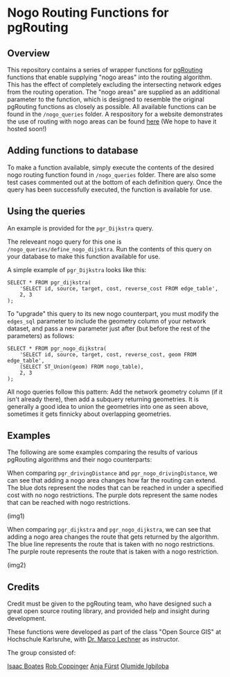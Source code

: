 # Nogo Routing Functions for pgRouting

## Overview

This repository contains a series of wrapper functions for [pgRouting](http://pgrouting.org/) functions that enable supplying "nogo areas" into the routing algorithm.  This has the effect of completely excluding the intersecting network edges from the routing operation.  The "nogo areas" are supplied as an additional parameter to the function, which is designed to resemble the original pgRouting functions as closely as possible.  All available functions can be found in the `/nogo_queries` folder.  A respository for a website demonstrates the use of routing with nogo areas can be found [here](https://github.com/HsKA-OSGIS/GalaXYZ) (We hope to have it hosted soon!)

## Adding functions to database

To make a function available, simply execute the contents of the desired nogo routing function found in `/nogo_queries` folder.  There are also some test cases commented out at the bottom of each definition query.  Once the query has been successfully executed, the function is available for use.

## Using the queries

An example is provided for the `pgr_Dijkstra` query.

The releveant nogo query for this one is `/nogo_queries/define_nogo_dijsktra`.  Run the contents of this query on your database to make this function available for use.

A simple example of `pgr_Dijkstra` looks like this:

    SELECT * FROM pgr_dijkstra(
        'SELECT id, source, target, cost, reverse_cost FROM edge_table',
        2, 3
    );

To "upgrade" this query to its new nogo counterpart, you must modify the `edges_sql` parameter to include the geometry column of your network dataset, and pass a new parameter just after (but before the rest of the parameters) as follows:

    SELECT * FROM pgr_nogo_dijkstra(
        'SELECT id, source, target, cost, reverse_cost, geom FROM edge_table',
        (SELECT ST_Union(geom) FROM nogo_table),
        2, 3
    );

All nogo queries follow this pattern: Add the network geometry column (if it isn't already there), then add a subquery returning geometries.  It is generally a good idea to union the geometries into one as seen above, sometimes it gets finnicky about overlapping geometries.

## Examples

The following are some examples comparing the results of various pgRouting algorithms and their nogo counterparts:

When comparing `pgr_drivingDistance` and `pgr_nogo_drivingDistance`, we can see that adding a nogo area changes how far the routing can extend.  The blue dots represent the nodes that can be reached in under a specified cost with no nogo restrictions.  The purple dots represent the same nodes that can be reached with nogo restrictions.

(img1)

When comparing `pgr_dijkstra` and `pgr_nogo_dijkstra`, we can see that adding a nogo area changes the route that gets returned by the algorithm.  The blue line represents the route that is taken with no nogo restrictions.  The purple route represents the route that is taken with a nogo restriction.

(img2)

## Credits

Credit must be given to the pgRouting team, who have designed such a great open source routing library, and provided help and insight during development.

These functions were developed as part of the class "Open Source GIS" at Hochschule Karlsruhe, with [Dr. Marco Lechner](https://www.researchgate.net/profile/Marco_Lechner) as instructor.

The group consisted of:

[Isaac Boates](https://www.linkedin.com/in/isaac-boates-338547100/)
[Rob Coppinger](https://www.linkedin.com/in/rob-coppinger-456b17103/)
[Anja Fürst](https://www.linkedin.com/in/anja-f%C3%BCrst-136899144/)
[Olumide Igbiloba](https://www.linkedin.com/in/olumide-igbiloba/)
